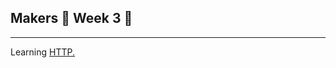 ## Makers                                         🚩 Week 3 🚩

---

Learning [HTTP.](/toolbox/ruby/http-and-the-web.md)



